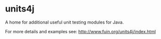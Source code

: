 units4j
=======

A home for additional useful unit testing modules for Java. 

For more details and examples see:
http://www.fuin.org/units4j/index.html
